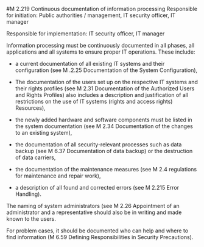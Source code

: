 #M 2.219 Continuous documentation of information processing
Responsible for initiation: Public authorities / management, IT security officer, IT manager

Responsible for implementation: IT security officer, IT manager

Information processing must be continuously documented in all phases, all applications and all systems to ensure proper IT operations. These include:

* a current documentation of all existing IT systems and their configuration (see M .2.25 Documentation of the System Configuration),


* The documentation of the users set up on the respective IT systems and their rights profiles (see M 2.31 Documentation of the Authorized Users and Rights Profiles) also includes a description and justification of all restrictions on the use of IT systems (rights and access rights) Resources),


* the newly added hardware and software components must be listed in the system documentation (see M 2.34 Documentation of the changes to an existing system),


* the documentation of all security-relevant processes such as data backup (see M 6.37 Documentation of data backup) or the destruction of data carriers,


* the documentation of the maintenance measures (see M 2.4 regulations for maintenance and repair work),


* a description of all found and corrected errors (see M 2.215 Error Handling).


The naming of system administrators (see M 2.26 Appointment of an administrator and a representative should also be in writing and made known to the users.

For problem cases, it should be documented who can help and where to find information (M 6.59 Defining Responsibilities in Security Precautions).



